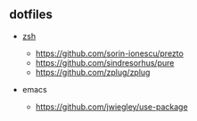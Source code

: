 dotfiles
--------

 - [zsh](http://www.zsh.org/)
    - https://github.com/sorin-ionescu/prezto
    - https://github.com/sindresorhus/pure
    - https://github.com/zplug/zplug
 
 - emacs
    - https://github.com/jwiegley/use-package
